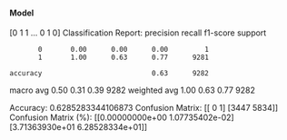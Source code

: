 #### Model
[0 1 1 ... 0 1 0]
Classification Report:
              precision    recall  f1-score   support

           0       0.00      0.00      0.00         1
           1       1.00      0.63      0.77      9281

    accuracy                           0.63      9282
   macro avg       0.50      0.31      0.39      9282
weighted avg       1.00      0.63      0.77      9282

Accuracy: 0.6285283344106873
Confusion Matrix:
[[   0    1]
 [3447 5834]]
Confusion Matrix (%):
[[0.00000000e+00 1.07735402e-02]
 [3.71363930e+01 6.28528334e+01]]
